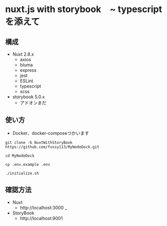 # nuxt.js with storybook　~ typescriptを添えて

## 構成

* Nuxt 2.8.x
  * axios
  * bluma
  * express
  * jest
  * ESLint
  * typescript
  * scss
* storybook 5.0.x
  * アドオンまだ

## 使い方

* Docker、docker-composeつかいます

```
git clone -b NuxtWithStoryBook https://github.com/fussy113/MyNodeDock.git

cd MyNodeDock

cp .env.example .env

./initialize.sh
```

## 確認方法

* Nuxt
  * http://localhost:3000
_
* StoryBook
  * http://localhost:9001